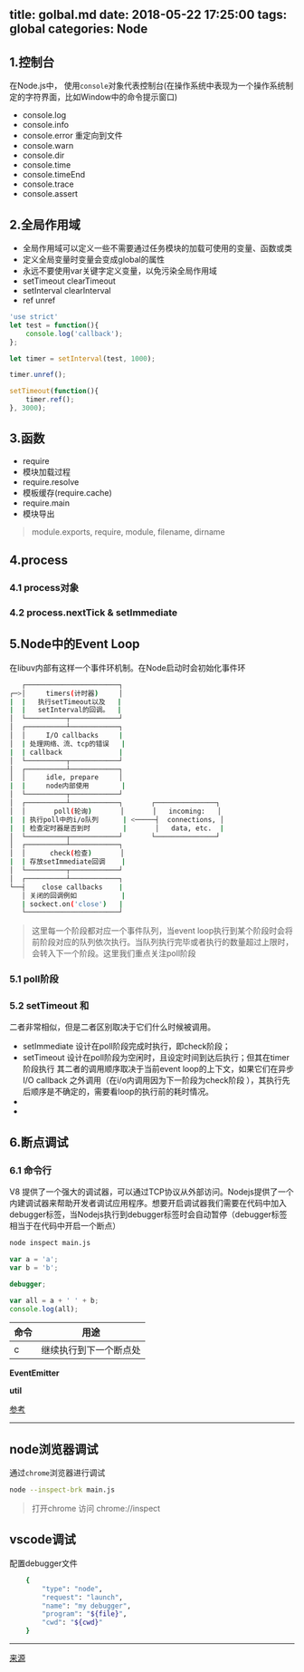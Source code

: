 title: golbal.md
date: 2018-05-22 17:25:00
tags: global
categories: Node
---

## 1.控制台

在Node.js中， 使用`console`对象代表控制台(在操作系统中表现为一个操作系统制定的字符界面，比如Window中的命令提示窗口)

* console.log
* console.info
* console.error 重定向到文件
* console.warn
* console.dir
* console.time
* console.timeEnd
* console.trace
* console.assert

## 2.全局作用域

* 全局作用域可以定义一些不需要通过任务模块的加载可使用的变量、函数或类
* 定义全局变量时变量会变成global的属性
* 永远不要使用var关键字定义变量，以免污染全局作用域
* setTimeout clearTimeout
* setInterval clearInterval
* ref unref

``` js
'use strict'
let test = function(){
    console.log('callback');
};

let timer = setInterval(test, 1000);

timer.unref();

setTimeout(function(){
    timer.ref();
}, 3000);

```

## 3.函数

* require
* 模块加载过程
* require.resolve
* 模板缓存(require.cache)
* require.main
* 模块导出
> module.exports, require, module, filename, dirname


## 4.process

### 4.1 process对象

### 4.2 process.nextTick & setImmediate

## 5.Node中的Event Loop

在libuv内部有这样一个事件环机制。在Node启动时会初始化事件环

``` bash
   ┌───────────────────────┐
┌─>│     timers(计时器)     │
|  |   执行setTimeout以及   |
|  |   setInterval的回调。  |
│  └──────────┬────────────┘
│  ┌──────────┴────────────┐
│  │     I/O callbacks     |
│  | 处理网络、流、tcp的错误   |
|  | callback              |
│  └──────────┬────────────┘
│  ┌──────────┴────────────┐
│  │     idle, prepare     │
|  |     node内部使用        |
│  └──────────┬────────────┘
│  ┌──────────┴────────────┐       ┌───────────────┐
│  │       poll(轮询)       │       │   incoming:   │
|  | 执行poll中的i/o队列      | <─────┤  connections, │
|  | 检查定时器是否到时        |       │   data, etc.  |
│  └──────────┬────────────┘       └───────────────┘
│  ┌──────────┴────────────┐
│  │      check(检查)       │
|  | 存放setImmediate回调    |
│  └──────────┬────────────┘
│  ┌──────────┴────────────┐
└──┤    close callbacks    |
   │ 关闭的回调例如           |
   | sockect.on('close')   |
   └───────────────────────┘
```

> 这里每一个阶段都对应一个事件队列，当event loop执行到某个阶段时会将前阶段对应的队列依次执行。当队列执行完毕或者执行的数量超过上限时，会转入下一个阶段。这里我们重点关注poll阶段

### 5.1 poll阶段

### 5.2 setTimeout 和

二者非常相似，但是二者区别取决于它们什么时候被调用。

* setImmediate 设计在poll阶段完成时执行，即check阶段；
* setTimeout 设计在poll阶段为空闲时，且设定时间到达后执行；但其在timer阶段执行 其二者的调用顺序取决于当前event loop的上下文，如果它们在异步I/O callback 之外调用（在i/o内调用因为下一阶段为check阶段 ），其执行先后顺序是不确定的，需要看loop的执行前的耗时情况。
*
*

## 6.断点调试

### 6.1 命令行

V8 提供了一个强大的调试器，可以通过TCP协议从外部访问。Nodejs提供了一个内建调试器来帮助开发者调试应用程序。想要开启调试器我们需要在代码中加入debugger标签，当Nodejs执行到debugger标签时会自动暂停（debugger标签相当于在代码中开启一个断点）

``` bash
node inspect main.js
```

``` js
var a = 'a';
var b = 'b';

debugger;

var all = a + ' ' + b;
console.log(all);
```

|命令|用途|
|---|---|
|c  |继续执行到下一个断点处

**EventEmitter**

**util**

[参考](http://www.zhufengpeixun.cn/plan/html/6.NodeCore.html)

---

## node浏览器调试

通过`chrome`浏览器进行调试

``` bash
node --inspect-brk main.js
```

> 打开chrome 访问 chrome://inspect

## vscode调试

配置debugger文件

``` bash
    {
        "type": "node",
        "request": "launch",
        "name": "my debugger",
        "program": "${file}",
        "cwd": "${cwd}"
    }

```


---

[来源](https://zhufengzhufeng.github.io/201802/html/7.global.html)
